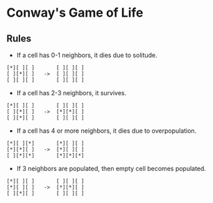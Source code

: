 # Conway's Game of Life

## Rules
- If a cell has 0-1 neighbors, it dies due to solitude.
```
[*][ ][ ]       [ ][ ][ ]
[ ][*][ ]   ->  [ ][ ][ ]
[ ][ ][ ]       [ ][ ][ ]
```

- If a cell has 2-3 neighbors, it survives.
```
[*][ ][ ]       [ ][ ][ ]
[ ][*][ ]   ->  [*][*][ ]
[ ][*][ ]       [ ][ ][ ]
```

- If a cell has 4 or more neighbors, it dies due to overpopulation.    
```
[*][ ][*]       [*][ ][ ]
[*][*][ ]   ->  [*][ ][ ]
[ ][*][*]       [*][*][*]
```


- If 3 neighbors are populated, then empty cell becomes populated.
```
[*][ ][ ]       [ ][ ][ ]
[*][ ][ ]   ->  [*][*][ ]
[ ][*][ ]       [ ][ ][ ]
```